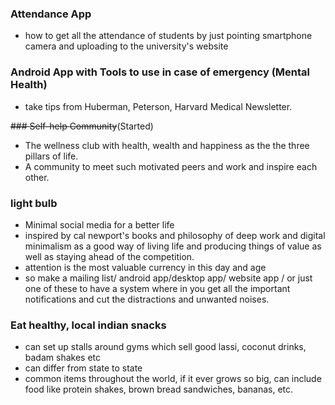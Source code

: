 ### Attendance App
- how to get all the attendance of students by just pointing smartphone camera and uploading to the university's website

### Android App with Tools to use in case of emergency (Mental Health)
- take tips from Huberman, Peterson, Harvard Medical Newsletter.

~~### Self-help Community~~(Started)
- The wellness club with health, wealth and happiness as the the three pillars of life.
- A community to meet such motivated peers and work and inspire each other.

### light bulb
- Minimal social media for a better life
- inspired by cal newport's books and philosophy of deep work and digital minimalism as a good way of living life and producing things of value as well as staying ahead of the competition.
- attention is the most valuable currency in this day and age
- so make a mailing list/ android app/desktop app/ website app / or just one of these to have a system where in you get all the important notifications and cut the distractions and unwanted noises.

### Eat healthy, local indian snacks
- can set up stalls around gyms which sell good lassi, coconut drinks, badam shakes etc
- can differ from state to state
- common items throughout the world, if it ever grows so big, can include food like protein shakes, brown bread sandwiches, bananas, etc.
